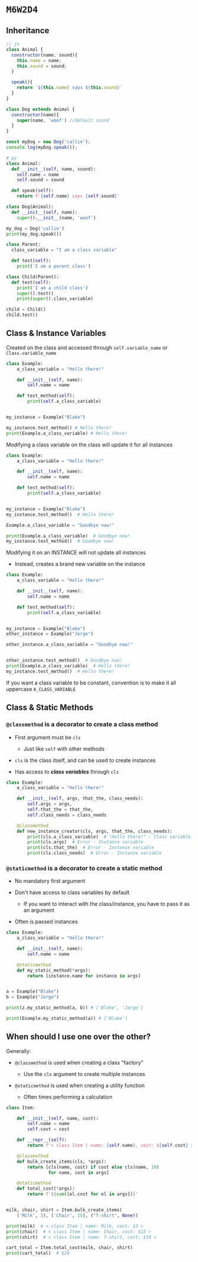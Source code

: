 # `M6W2D4`

## Inheritance

```js
// js
class Animal {
  constructor(name, sound){
    this.name = name;
    this.sound = sound;
  }

  speak(){
    return `${this.name} says ${this.sound}`
  }
}

class Dog extends Animal {
  constructor(name){
    super(name, 'woof') //default sound
  }
}

const myDog = new Dog('callie');
console.log(myDog.speak());
```

```py
# py
class Animal:
  def __init__(self, name, sound):
    self.name = name
    self.sound = sound

  def speak(self):
    return f'{self.name} says {self.sound}'

class Dog(Animal):
  def __init__(self, name):
    super().__init__(name, 'woof')

my_dog = Dog('callie')
print(my_dog.speak())
```

```py
class Parent:
  class_variable = "I am a class variable"

  def test(self):
    print('I am a parent class')

class Child(Parent):
  def test(self):
    print('I am a child class')
    super().test()
    print(super().class_variable)

child = Child()
child.test()
```

## Class & Instance Variables

Created on the class and accessed through `self.variable_name` or `Class.variable_name`

```py
class Example:
    a_class_variable = "Hello there!"

    def __init__(self, name):
        self.name = name

    def test_method(self):
        print(self.a_class_variable)


my_instance = Example("Blake")

my_instance.test_method() # Hello there!
print(Example.a_class_variable) # Hello there!
```

Modifying a class variable on the class will update it for all instances

```py
class Example:
    a_class_variable = "Hello there!"

    def __init__(self, name):
        self.name = name

    def test_method(self):
        print(self.a_class_variable)


my_instance = Example("Blake")
my_instance.test_method()  # Hello there!

Example.a_class_variable = "Goodbye now!"

print(Example.a_class_variable)  # Goodbye now!
my_instance.test_method()  # Goodbye now!
```

Modifying it on an INSTANCE will not update all instances

-   Instead, creates a brand new variable on the instance

```py
class Example:
    a_class_variable = "Hello there!"

    def __init__(self, name):
        self.name = name

    def test_method(self):
        print(self.a_class_variable)


my_instance = Example("Blake")
other_instance = Example("Jorge")

other_instance.a_class_variable = "Goodbye now!"


other_instance.test_method()  # Goodbye now!
print(Example.a_class_variable)  # Hello there!
my_instance.test_method()  # Hello there!
```

If you want a class variable to be constant, convention is to make it all uppercase `A_CLASS_VARIABLE`

## Class & Static Methods

### `@classmethod` is a decorator to create a class method

-   First argument must be `cls`
    -   Just like `self` with other methods
-   `cls` is the class itself, and can be used to create instances

-   Has access to **_class variables_** through `cls`

```py
class Example:
    a_class_variable = "Hello there!"

    def __init__(self, args, that_the, class_needs):
        self.args = args,
        self.that_the = that_the,
        self.class_needs = class_needs

    @classmethod
    def new_instance_creator(cls, args, that_the, class_needs):
        print(cls.a_class_variable)  # "Hello there!" - Class variable
        print(cls.args)  # Error - Instance variable
        print(cls.that_the)  # Error - Instance variable
        print(cls.class_needs)  # Error - Instance variable
```

### `@staticmethod` is a decorator to create a static method

-   No mandatory first argument

-   Don't have access to class variables by default

    -   If you want to interact with the class/instance, you have to pass it as an argument

-   Often is passed instances

```py
class Example:
    a_class_variable = "Hello there!"

    def __init__(self, name):
        self.name = name

    @staticmethod
    def my_static_method(*args):
        return [instance.name for instance in args]


a = Example("Blake")
b = Example("Jorge")

print(z.my_static_method(a, b)) # ['Blake', 'Jorge']

print(Example.my_static_method(a)) # ['Blake']
```

## When should I use one over the other?

Generally:

-   `@classmethod` is used when creating a class "factory"

    -   Use the `cls` argument to create multiple instances

-   `@staticmethod` is used when creating a utility function
    -   Often times performing a calculation

```py
class Item:

    def __init__(self, name, cost):
        self.name = name
        self.cost = cost

    def __repr__(self):
        return f'< class Item | name: {self.name}, cost: ${self.cost} >'

    @classmethod
    def bulk_create_items(cls, *args):
        return [cls(name, cost) if cost else cls(name, 10)
                for name, cost in args]

    @staticmethod
    def total_cost(*args):
        return f'${sum([el.cost for el in args])}'


milk, chair, shirt = Item.bulk_create_items(
    ('Milk', 3), ('Chair', 15), ("T-shirt", None))

print(milk)  # < class Item | name: Milk, cost: $3 >
print(chair)  # < class Item | name: Chair, cost: $15 >
print(shirt)  # < class Item | name: T-shirt, cost: $10 >

cart_total = Item.total_cost(milk, chair, shirt)
print(cart_total)  # $28
```
